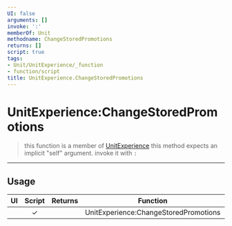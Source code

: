 ```yaml
---
UI: false
arguments: []
invoke: ':'
memberOf: Unit
methodname: ChangeStoredPromotions
returns: []
script: true
tags:
- Unit/UnitExperience/_function
- function/script
title: UnitExperience.ChangeStoredPromotions
---
```

# UnitExperience:ChangeStoredPromotions
> this function is a member of [UnitExperience](civ-6/lua/UnitExperience.md)
> this method expects an implicit "self" argument. invoke it with `:`
-----
## Usage
|  UI | Script | Returns | Function | Arguments |
|:---:|:------:|-------:|:--------:|:---------|
| |✓||UnitExperience:ChangeStoredPromotions||
